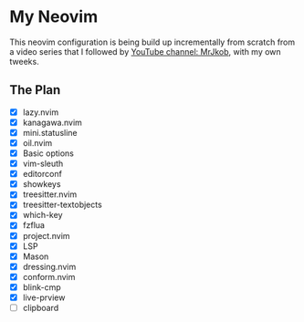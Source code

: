 # My Neovim

This neovim configuration is being build up incrementally from scratch from a video series that I followed by [YouTube channel: MrJkob](http://youtube.com/c/MrJakob), with my own tweeks.

## The Plan

- [X] lazy.nvim
- [X] kanagawa.nvim
- [X] mini.statusline
- [X] oil.nvim
- [X] Basic options 
- [X] vim-sleuth
- [X] editorconf
- [X] showkeys
- [X] treesitter.nvim
- [X] treesitter-textobjects
- [X] which-key
- [X] fzflua
- [X] project.nvim
- [X] LSP 
- [X] Mason
- [X] dressing.nvim
- [X] conform.nvim
- [X] blink-cmp
- [X] live-prview
- [ ] clipboard
